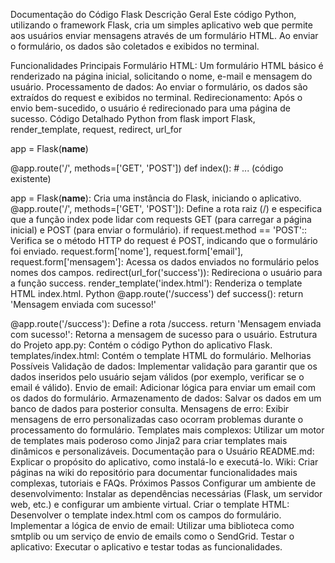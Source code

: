 Documentação do Código Flask
Descrição Geral
Este código Python, utilizando o framework Flask, cria um simples aplicativo web que permite aos usuários enviar mensagens através de um formulário HTML. Ao enviar o formulário, os dados são coletados e exibidos no terminal.

Funcionalidades Principais
Formulário HTML: Um formulário HTML básico é renderizado na página inicial, solicitando o nome, e-mail e mensagem do usuário.
Processamento de dados: Ao enviar o formulário, os dados são extraídos do request e exibidos no terminal.
Redirecionamento: Após o envio bem-sucedido, o usuário é redirecionado para uma página de sucesso.
Código Detalhado
Python
from flask import Flask, render_template, request, redirect, url_for

app = Flask(__name__)

@app.route('/', methods=['GET', 'POST'])
def index():
    # ... (código existente)


app = Flask(__name__): Cria uma instância do Flask, iniciando o aplicativo.
@app.route('/', methods=['GET', 'POST']): Define a rota raiz (/) e especifica que a função index pode lidar com requests GET (para carregar a página inicial) e POST (para enviar o formulário).
if request.method == 'POST':: Verifica se o método HTTP do request é POST, indicando que o formulário foi enviado.
request.form['nome'], request.form['email'], request.form['mensagem']: Acessa os dados enviados no formulário pelos nomes dos campos.
redirect(url_for('success')): Redireciona o usuário para a função success.
render_template('index.html'): Renderiza o template HTML index.html.
Python
@app.route('/success')
def success():
    return 'Mensagem enviada com sucesso!'


@app.route('/success'): Define a rota /success.
return 'Mensagem enviada com sucesso!': Retorna a mensagem de sucesso para o usuário.
Estrutura do Projeto
app.py: Contém o código Python do aplicativo Flask.
templates/index.html: Contém o template HTML do formulário.
Melhorias Possíveis
Validação de dados: Implementar validação para garantir que os dados inseridos pelo usuário sejam válidos (por exemplo, verificar se o email é válido).
Envio de email: Adicionar lógica para enviar um email com os dados do formulário.
Armazenamento de dados: Salvar os dados em um banco de dados para posterior consulta.
Mensagens de erro: Exibir mensagens de erro personalizadas caso ocorram problemas durante o processamento do formulário.
Templates mais complexos: Utilizar um motor de templates mais poderoso como Jinja2 para criar templates mais dinâmicos e personalizáveis.
Documentação para o Usuário
README.md: Explicar o propósito do aplicativo, como instalá-lo e executá-lo.
Wiki: Criar páginas na wiki do repositório para documentar funcionalidades mais complexas, tutoriais e FAQs.
Próximos Passos
Configurar um ambiente de desenvolvimento: Instalar as dependências necessárias (Flask, um servidor web, etc.) e configurar um ambiente virtual.
Criar o template HTML: Desenvolver o template index.html com os campos do formulário.
Implementar a lógica de envio de email: Utilizar uma biblioteca como smtplib ou um serviço de envio de emails como o SendGrid.
Testar o aplicativo: Executar o aplicativo e testar todas as funcionalidades.

